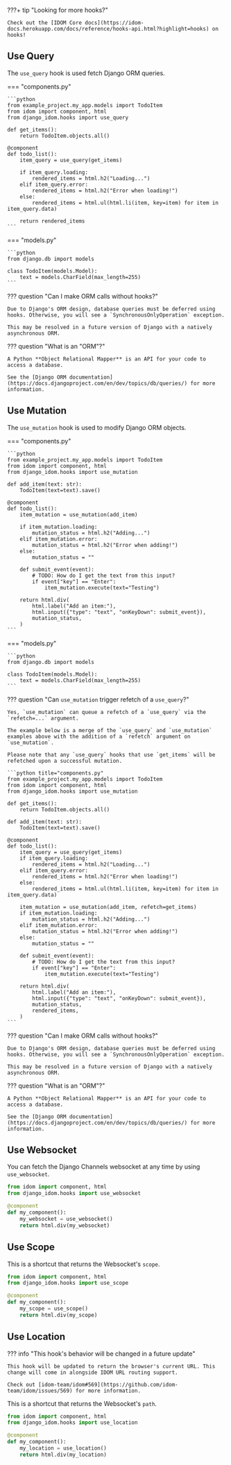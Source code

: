 ???+ tip "Looking for more hooks?"

    Check out the [IDOM Core docs](https://idom-docs.herokuapp.com/docs/reference/hooks-api.html?highlight=hooks) on hooks!

## Use Query

The `use_query` hook is used fetch Django ORM queries.

=== "components.py"

    ```python
    from example_project.my_app.models import TodoItem
    from idom import component, html
    from django_idom.hooks import use_query

    def get_items():
        return TodoItem.objects.all()

    @component
    def todo_list():
        item_query = use_query(get_items)

        if item_query.loading:
            rendered_items = html.h2("Loading...")
        elif item_query.error:
            rendered_items = html.h2("Error when loading!")
        else:
            rendered_items = html.ul(html.li(item, key=item) for item in item_query.data)

        return rendered_items
    ```

=== "models.py"

    ```python
    from django.db import models

    class TodoItem(models.Model):
        text = models.CharField(max_length=255)
    ```

??? question "Can I make ORM calls without hooks?"

    Due to Django's ORM design, database queries must be deferred using hooks. Otherwise, you will see a `SynchronousOnlyOperation` exception.

    This may be resolved in a future version of Django with a natively asynchronous ORM.

??? question "What is an "ORM"?"

    A Python **Object Relational Mapper** is an API for your code to access a database.

    See the [Django ORM documentation](https://docs.djangoproject.com/en/dev/topics/db/queries/) for more information.

## Use Mutation

The `use_mutation` hook is used to modify Django ORM objects.

=== "components.py"

    ```python
    from example_project.my_app.models import TodoItem
    from idom import component, html
    from django_idom.hooks import use_mutation

    def add_item(text: str):
        TodoItem(text=text).save()

    @component
    def todo_list():
        item_mutation = use_mutation(add_item)

        if item_mutation.loading:
            mutation_status = html.h2("Adding...")
        elif item_mutation.error:
            mutation_status = html.h2("Error when adding!")
        else:
            mutation_status = ""

        def submit_event(event):
            # TODO: How do I get the text from this input?
            if event["key"] == "Enter":
                item_mutation.execute(text="Testing")

        return html.div(
            html.label("Add an item:"),
            html.input({"type": "text", "onKeyDown": submit_event}),
            mutation_status,
        )
    ```

=== "models.py"

    ```python
    from django.db import models

    class TodoItem(models.Model):
        text = models.CharField(max_length=255)
    ```

??? question "Can `use_mutation` trigger refetch of a `use_query`?"

    Yes, `use_mutation` can queue a refetch of a `use_query` via the `refetch=...` argument.

    The example below is a merge of the `use_query` and `use_mutation` examples above with the addition of a `refetch` argument on `use_mutation`.
    
    Please note that any `use_query` hooks that use `get_items` will be refetched upon a successful mutation.

    ```python title="components.py"
    from example_project.my_app.models import TodoItem
    from idom import component, html
    from django_idom.hooks import use_mutation

    def get_items():
        return TodoItem.objects.all()

    def add_item(text: str):
        TodoItem(text=text).save()

    @component
    def todo_list():
        item_query = use_query(get_items)
        if item_query.loading:
            rendered_items = html.h2("Loading...")
        elif item_query.error:
            rendered_items = html.h2("Error when loading!")
        else:
            rendered_items = html.ul(html.li(item, key=item) for item in item_query.data)

        item_mutation = use_mutation(add_item, refetch=get_items)
        if item_mutation.loading:
            mutation_status = html.h2("Adding...")
        elif item_mutation.error:
            mutation_status = html.h2("Error when adding!")
        else:
            mutation_status = ""

        def submit_event(event):
            # TODO: How do I get the text from this input?
            if event["key"] == "Enter":
                item_mutation.execute(text="Testing")

        return html.div(
            html.label("Add an item:"),
            html.input({"type": "text", "onKeyDown": submit_event}),
            mutation_status,
            rendered_items,
        )
    ```

??? question "Can I make ORM calls without hooks?"

    Due to Django's ORM design, database queries must be deferred using hooks. Otherwise, you will see a `SynchronousOnlyOperation` exception.

    This may be resolved in a future version of Django with a natively asynchronous ORM.

??? question "What is an "ORM"?"

    A Python **Object Relational Mapper** is an API for your code to access a database.

    See the [Django ORM documentation](https://docs.djangoproject.com/en/dev/topics/db/queries/) for more information.

## Use Websocket

You can fetch the Django Channels websocket at any time by using `use_websocket`.

```python title="components.py"
from idom import component, html
from django_idom.hooks import use_websocket

@component
def my_component():
    my_websocket = use_websocket()
    return html.div(my_websocket)
```

## Use Scope

This is a shortcut that returns the Websocket's `scope`.

```python title="components.py"
from idom import component, html
from django_idom.hooks import use_scope

@component
def my_component():
    my_scope = use_scope()
    return html.div(my_scope)
```

## Use Location

??? info "This hook's behavior will be changed in a future update"

    This hook will be updated to return the browser's current URL. This change will come in alongside IDOM URL routing support.

    Check out [idom-team/idom#569](https://github.com/idom-team/idom/issues/569) for more information.

This is a shortcut that returns the Websocket's `path`.

```python title="components.py"
from idom import component, html
from django_idom.hooks import use_location

@component
def my_component():
    my_location = use_location()
    return html.div(my_location)
```
